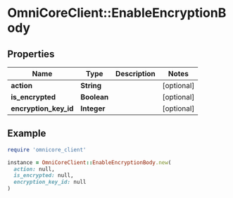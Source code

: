 # OmniCoreClient::EnableEncryptionBody

## Properties

| Name | Type | Description | Notes |
| ---- | ---- | ----------- | ----- |
| **action** | **String** |  | [optional] |
| **is_encrypted** | **Boolean** |  | [optional] |
| **encryption_key_id** | **Integer** |  | [optional] |

## Example

```ruby
require 'omnicore_client'

instance = OmniCoreClient::EnableEncryptionBody.new(
  action: null,
  is_encrypted: null,
  encryption_key_id: null
)
```

